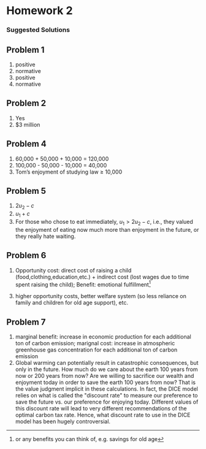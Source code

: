 # Homework 2
### Suggested Solutions
## Problem 1
1. positive
2. normative
3. positive
4. normative

## Problem 2
1. Yes
2. $3 million

## Problem 4
1. 60,000 + 50,000 + 10,000 = 120,000
2. 100,000 - 50,000 - 10,000 = 40,000
3. Tom’s enjoyment of studying law $\ge$ 10,000

## Problem 5
1. $2u_2 - c$
2. $u_1 + c$
3. For those who chose to eat immediately, $u_1 > 2u_2 - c$, i.e., they valued the enjoyment of eating now much more than enjoyment in the future, or they really hate waiting.

## Problem 6
1. Opportunity cost: direct cost of raising a child (food,clothing,education,etc.) + indirect cost (lost wages due to time spent raising the child); Benefit: emotional fulfillment[^1]

[^1]: or any benefits you can think of, e.g. savings for old age

3. higher opportunity costs, better welfare system (so less reliance on family and children for old age support), etc.

## Problem 7

1. marginal benefit: increase in economic production for each additional ton of carbon emission; marignal cost: increase in atmospheric greenhouse gas concentration for each additional ton of carbon emission
2. Global warming can potentially result in catastrophic consequences, but only in the future. How much do we care about the earth 100 years from now or 200 years from now? Are we willing to sacrifice our wealth and enjoyment today in order to save the earth 100 years from now? That is the value judgment implicit in these calculations. In fact, the DICE model relies on what is called the "discount rate" to measure our preference to save the future vs. our preference for enjoying today. Different values of this discount rate will lead to very different recommendations of the optimal carbon tax rate. Hence, what discount rate to use in the DICE model has been hugely controversial.

